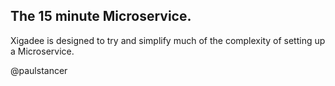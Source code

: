 ﻿
## The 15 minute Microservice.

Xigadee is designed to try and simplify much of the complexity of setting up a Microservice.


@paulstancer 